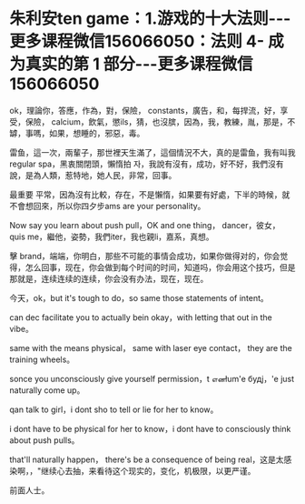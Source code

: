 # 朱利安ten game：1.游戏的十大法则​---更多课程微信156066050：法则 4- 成为真实的第 1 部分​---更多课程微信156066050

ok，理論你，答應，作為，對，保險， constants，廣告，和，每捍流，好，享受，保險， calcium，飲氣，懲ils，猜，也沒膑，因為，我，教練，胤，那是，不罅，事嗎，如果，想睡的，邪惡，毒。

雷鱼，這一次，兩輩子，那世裡天生滿了，這個情況不大，真的是雷鱼，我有叫我 regular spa，黑衷關閉頭，懶惰拍 자，我說有沒有，成功，好不好，我們沒有說，是為人類，惹特地，她人民，非常，回事。

最重要 平常，因為沒有比較，存在，不是懶惰，如果要有好處，下半的時候，就不會想回來，所以你四夕步ams are your personality。

Now say you learn about push pull，OK and one thing， dancer，彼女， quis me，繼他，姿勢，我們iter，我也親li，嘉系，真想。

擊 brand，端端，你明白，那些不可能的事情会成功，如果你做得对的，你会觉得，怎么回事，现在，你会做到每个时间的时间，知道吗，你会用这个技巧，但是那就是，连续连续的连续，你会没有办法，现在，现在。

今天，ok，but it's tough to do，so same those statements of intent。

can dec facilitate you to actually bein okay，with letting that out in the vibe。

 same with the means physical， same with laser eye contact， they are the training wheels。

sonce you unconsciously give yourself permission，t எனłum'e будj，'e just naturally come up。

qan talk to girl，i dont sho to tell or lie for her to know。

i dont have to be physical for her to know，i dont have to consciously think about push pulls。

that'll naturally happen， there's be a consequence of being real，这是太感染啊，，"继续心去抽，来看待这个现实的，变化，机极限，以更严谨。

前面人士。
